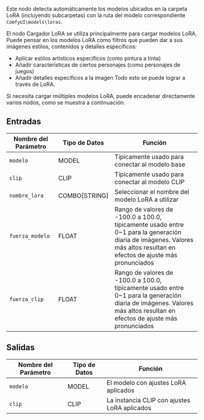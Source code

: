 Este nodo detecta automáticamente los modelos ubicados en la carpeta LoRA (incluyendo subcarpetas) con la ruta del modelo correspondiente `ComfyUI\models\loras`.

El nodo Cargador LoRA se utiliza principalmente para cargar modelos LoRA. Puede pensar en los modelos LoRA como filtros que pueden dar a sus imágenes estilos, contenidos y detalles específicos:

- Aplicar estilos artísticos específicos (como pintura a tinta)
- Añadir características de ciertos personajes (como personajes de juegos)
- Añadir detalles específicos a la imagen
Todo esto se puede lograr a través de LoRA.

Si necesita cargar múltiples modelos LoRA, puede encadenar directamente varios nodos, como se muestra a continuación:

## Entradas

| Nombre del Parámetro | Tipo de Datos | Función |
| --- | --- | --- |
| `modelo` | MODEL | Típicamente usado para conectar al modelo base |
| `clip` | CLIP | Típicamente usado para conectar al modelo CLIP |
| `nombre_lora` | COMBO[STRING] | Seleccionar el nombre del modelo LoRA a utilizar |
| `fuerza_modelo` | FLOAT | Rango de valores de -100.0 a 100.0, típicamente usado entre 0~1 para la generación diaria de imágenes. Valores más altos resultan en efectos de ajuste más pronunciados |
| `fuerza_clip` | FLOAT | Rango de valores de -100.0 a 100.0, típicamente usado entre 0~1 para la generación diaria de imágenes. Valores más altos resultan en efectos de ajuste más pronunciados |

## Salidas

| Nombre del Parámetro | Tipo de Datos | Función |
| --- | --- | --- |
| `modelo` | MODEL | El modelo con ajustes LoRA aplicados |
| `clip` | CLIP | La instancia CLIP con ajustes LoRA aplicados |
